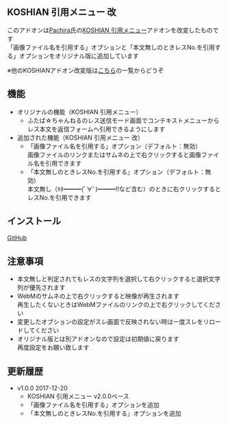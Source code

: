 ## KOSHIAN 引用メニュー 改
このアドオンは[Pachira](https://addons.mozilla.org/ja/firefox/user/anonymous-a0bba9187b568f98732d22d51c5955a6/)氏の[KOSHIAN 引用メニュー](https://addons.mozilla.org/ja/firefox/addon/koshian-quote-futaba/)アドオンを改変したものです  
「画像ファイル名を引用する」オプションと「本文無しのときレスNo.を引用する」オプションをオリジナル版に追加しています  

※他のKOSHIANアドオン改変版は[こちら](https://github.com/akoya-tomo/futaba_auto_reloader_K/wiki)の一覧からどうぞ

## 機能
* オリジナルの機能（KOSHIAN 引用メニュー）
  - ふたば☆ちゃんねるのレス送信モード画面でコンテキストメニューからレス本文を返信フォームへ引用できるようにします
* 追加された機能（KOSHIAN 引用メニュー 改）
  - 「画像ファイル名を引用する」オプション（デフォルト：無効）  
    画像ファイルのリンクまたはサムネの上で右クリックすると画像ファイル名を引用できます
  - 「本文無しのときレスNo.を引用する」オプション（デフォルト：無効）  
    本文無し（ｷﾀ━━━(ﾟ∀ﾟ)━━━!!など含む）のときに右クリックするとレスNo.を引用できます

## インストール
[GitHub](https://github.com/akoya-tomo/koshian_quote_futaba_kai/releases/download/v1.0.0/koshian_quote_futaba_kai-1.0.0-an.fx.xpi)

## 注意事項
* 本文無しと判定されてもレスの文字列を選択して右クリックすると選択文字列が優先されます
* WebMのサムネの上で右クリックすると映像が再生されます  
  再生したくないときはWebMファイルのリンクの上で右クリックしてください  
* 変更したオプションの設定がスレ画面で反映されない時は一度スレをリロードしてください  
* オリジナル版とは別アドオンなので設定は初期値に戻ります  
  再度設定をお願い致します  

## 更新履歴

* v1.0.0 2017-12-20
  - KOSHIAN 引用メニュー v2.0.0ベース
  - 「画像ファイル名を引用する」オプションを追加
  - 「本文無しのときレスNo.を引用する」オプションを追加
